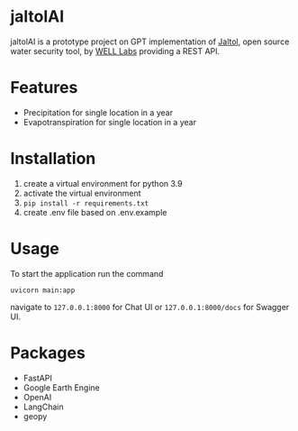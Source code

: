 # jaltolAI

jaltolAI is a prototype project on GPT implementation of
[Jaltol](https://welllabs.org/jaltol/), open source water security tool,
by [WELL Labs](https://welllabs.org/) providing a REST API.

# Features

-   Precipitation for single location in a year
-   Evapotranspiration for single location in a year

# Installation

1. create a virtual environment for python 3.9
2. activate the virtual environment
3. `pip install -r requirements.txt`
4. create .env file based on .env.example

# Usage

To start the application run the command

```
uvicorn main:app
```

navigate to `127.0.0.1:8000` for Chat UI or `127.0.0.1:8000/docs` for Swagger UI.

# Packages

-   FastAPI
-   Google Earth Engine
-   OpenAI
-   LangChain
-   geopy
